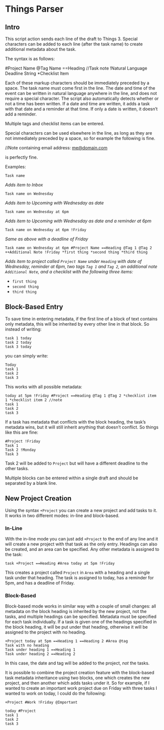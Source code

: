 # Things Parser

## Intro

This script action sends each line of the draft to Things 3. Special characters can be added to each line (after the task name) to create additional metadata about the task.

The syntax is as follows:

#Project Name 
@Tag Name
==Heading
//Task note
!Natural Language Deadline String
*Checklist Item

Each of these markup characters should be immediately preceded by a space. The task name must come first in the line. The date and time of the event can be written in natural language anywhere in the line, and does not require a special character. The script also automatically detects whether or not a time has been written. If a date and time are written, it adds a task with that date and a reminder at that time. If only a date is written, it doesn’t add a reminder.

Multiple tags and checklist items can be entered.

Special characters can be used elsewhere in the line, as long as they are not immediately preceded by a space, so for example the following is fine.

//Note containing email address: me@domain.com 

is perfectly fine.

Examples:

	Task name
*Adds item to Inbox*

	Task name on Wednesday
*Adds item to Upcoming with Wednesday as date*

	Task name on Wednesday at 6pm
*Adds item to Upcoming with Wednesday as date and a reminder at 6pm*

	Task name on Wednesday at 6pm !Friday
*Same as above with a deadline of Friday*

	Task name on Wednesday at 6pm #Project Name ==Heading @Tag 1 @Tag 2 ++Additional Note !Friday *first thing *second thing *third thing

*Adds item to project called `Project Name` under `Heading` with date of Wednesday, reminder at 6pm, two tags `Tag 1` and `Tag 2`, an additional note `Additional Note`, and a checklist with the following three items:*

* `first thing`
* `second thing`
* `third thing`

## Block-Based Entry

To save time in entering metadata, if the first line of a block of text contains only metadata, this will be inherited by every other line in that block. So instead of writing:

	task 1 today
	task 2 today
	task 3 today

you can simply write:

	Today
	task 1
	task 2
	task 3

This works with all possible metadata:

	today at 5pm !Friday #Project ==Heading @Tag 1 @Tag 2 *checklist item 1 *checklist item 2 //note
	task 1
	task 2
	task 3

If a task has metadata that conflicts with the block heading, the task’s metadata wins, but it will still inherit anything that doesn’t conflict. So things like this are fine:

	#Project !Friday
	Task 1
	Task 2 !Monday
	Task 3

Task 2 will be added to `Project` but will have a different deadline to the other tasks. 

Multiple blocks can be entered within a single draft and should be separated by a blank line.

## New Project Creation

Using the syntax `+Project` you can create a new project and add tasks to it. It works in two different modes: in-line and block-based. 

### In-Line

With the in-line mode you can just add `+Project` to the end of any line and it will create a new project with that task as the only entry. Headings can also be created, and an area can be specified. Any other metadata is assigned to the task:

	task +Project ==Heading #Area today at 5pm !Friday

This creates a project called `Project` in `Area` with a heading and a single task under that heading. The task is assigned to today, has a reminder for 5pm, and has a deadline of Friday.

### Block-Based

Block-based mode works in similar way with a couple of small changes: all metadata on the block heading is inherited by the new project, not the tasks, and multiple headings can be specified. Metadata must be specified for each task individually. If a task is given one of the headings specified in the block heading, it will be put under that heading, otherwise it will be assigned to the project with no heading.

	+Project today at 5pm ==Heading 1 ==Heading 2 #Area @tag
	Task with no heading
	Task under heading 1 ==Heading 1
	Task under heading 2 ==Heading 2

In this case, the date and tag will be added to the project, *not* the tasks.

It is possible to combine the project creation feature with the block-based task metadata inheritance using two blocks, one which creates the new project, and then another which adds tasks under it. So for example, if I wanted to create an important work project due on Friday with three tasks I wanted to work on today, I could do the following:

	+Project #Work !Friday @Important
	
	today #Project
	task 1
	task 2
	task 3



